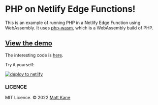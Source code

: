 # PHP on Netlify Edge Functions!

This is an example of running PHP in a Netlify Edge Function using WebAssembly. It uses [php-wasm](https://github.com/seanmorris/php-wasm), which is a WebAssembly build of PHP.

## [View the demo](https://php-edge.netlify.app/)

The interesting code is [here](https://github.com/ascorbic/php-edge/blob/main/netlify/edge-functions/php.ts).

Try it yourself: 

[![deploy to netlify](https://www.netlify.com/img/deploy/button.svg)](https://app.netlify.com/start/deploy?repository=https://github.com/ascorbic/php-edge)

### LICENCE

MIT Licence. © 2022 [Matt Kane](https://github.com/ascorbic)
